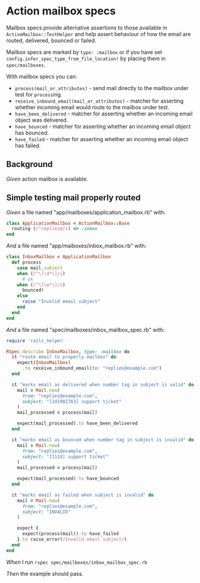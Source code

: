 # Action mailbox specs

Mailbox specs provide alternative assertions to those available in `ActiveMailbox::TestHelper` and help assert behaviour of how the email
  are routed, delivered, bounced or failed.

  Mailbox specs are marked by `type: :mailbox` or if you have set
  `config.infer_spec_type_from_file_location!` by placing them in `spec/mailboxes`.

  With mailbox specs you can:
  * `process(mail_or_attributes)` - send mail directly to the mailbox under test for `process`ing.
  * `receive_inbound_email(mail_or_attributes)` - matcher for asserting whether incoming email would route to the mailbox under test.
  * `have_been_delivered` - matcher for asserting whether an incoming email object was delivered.
  * `have_bounced` - matcher for asserting whether an incoming email object has bounced.
  * `have_failed` - matcher for asserting whether an incoming email object has failed.

## Background

_Given_ action mailbox is available.

## Simple testing mail properly routed

_Given_ a file named "app/mailboxes/application_mailbox.rb" with:

```ruby
class ApplicationMailbox < ActionMailbox::Base
  routing (/^replies@/i) => :inbox
end
```

_And_ a file named "app/maiboxes/inbox_mailbox.rb" with:

```ruby
class InboxMailbox < ApplicationMailbox
  def process
    case mail.subject
    when (/^\[\d*\]/i)
      # ok
    when (/^\[\w*\]/i)
      bounced!
    else
      raise "Invalid email subject"
    end
  end
end
```

_And_ a file named "spec/mailboxes/inbox_mailbox_spec.rb" with:

```ruby
require 'rails_helper'

RSpec.describe InboxMailbox, type: :mailbox do
  it "route email to properly mailbox" do
    expect(InboxMailbox)
      .to receive_inbound_email(to: "replies@example.com")
  end

  it "marks email as delivered when number tag in subject is valid" do
    mail = Mail.new(
      from: "replies@example.com",
      subject: "[141982763] support ticket"
    )
    mail_processed = process(mail)

    expect(mail_processed).to have_been_delivered
  end

  it "marks email as bounced when number tag in subject is invalid" do
    mail = Mail.new(
      from: "replies@example.com",
      subject: "[111X] support ticket"
    )
    mail_processed = process(mail)

    expect(mail_processed).to have_bounced
  end

  it "marks email as failed when subject is invalid" do
    mail = Mail.new(
      from: "replies@example.com",
      subject: "INVALID"
    )

    expect {
      expect(process(mail)).to have_failed
    }.to raise_error(/Invalid email subject/)
  end
end
```

_When_ I run `rspec spec/mailboxes/inbox_mailbox_spec.rb`

_Then_ the example should pass.

